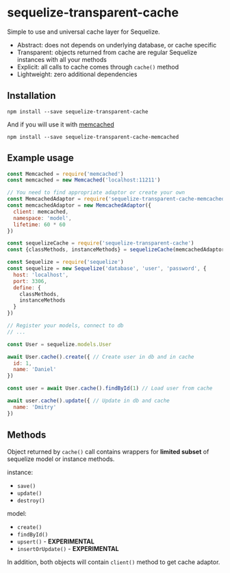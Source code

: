 # sequelize-transparent-cache
Simple to use and universal cache layer for Sequelize.
* Abstract: does not depends on underlying database, or cache specific
* Transparent: objects returned from cache are regular Sequelize instances with all your methods
* Explicit: all calls to cache comes through `cache()` method
* Lightweight: zero additional dependencies

## Installation

```npm install --save sequelize-transparent-cache```

And if you will use it with [memcached](https://www.npmjs.com/package/memcached)

```npm install --save sequelize-transparent-cache-memcached```

## Example usage

```javascript
const Memcached = require('memcached')
const memcached = new Memcached('localhost:11211')

// You need to find appropriate adaptor or create your own
const MemcachedAdaptor = require('sequelize-transparent-cache-memcached')
const memcachedAdaptor = new MemcachedAdaptor({
  client: memcached,
  namespace: 'model',
  lifetime: 60 * 60
})

const sequelizeCache = require('sequelize-transparent-cache')
const {classMethods, instanceMethods} = sequelizeCache(memcachedAdaptor)

const Sequelize = require('sequelize')
const sequelize = new Sequelize('database', 'user', 'password', {
  host: 'localhost',
  port: 3306,
  define: {
    classMethods,
    instanceMethods
  }
})

// Register your models, connect to db
// ...

const User = sequelize.models.User

await User.cache().create({ // Create user in db and in cache
  id: 1,
  name: 'Daniel'
})

const user = await User.cache().findById(1) // Load user from cache

await user.cache().update({ // Update in db and cache
  name: 'Dmitry'
})

```

## Methods

Object returned by `cache()` call contains wrappers for **limited subset** of sequelize model or instance methods.

instance:
  * `save()`
  * `update()`
  * `destroy()`

model:
  * `create()`
  * `findById()`
  * `upsert()` - **EXPERIMENTAL**
  * `insertOrUpdate()` - **EXPERIMENTAL**

In addition, both objects will contain `client()` method to get  cache adaptor.